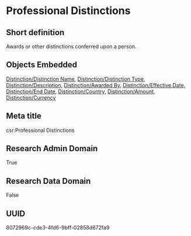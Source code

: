 # Professional Distinctions
## Short definition
Awards or other distinctions conferred upon a person.
## Objects Embedded
[Distinction/Distinction Name](../Object-Fields/Distinction/Distinction%20Name.md), [Distinction/Distinction Type](../Object-Fields/Distinction/Distinction%20Type.md), [Distinction/Description](../Object-Fields/Distinction/Description.md), [Distinction/Awarded By](../Object-Fields/Distinction/Awarded%20By.md), [Distinction/Effective Date](../Object-Fields/Distinction/Effective%20Date.md), [Distinction/End Date](../Object-Fields/Distinction/End%20Date.md), [Distinction/Country](../Object-Fields/Distinction/Country.md), [Distinction/Amount](../Object-Fields/Distinction/Amount.md), [Distinction/Currency](../Object-Fields/Distinction/Currency.md)
## Meta title
csr:Professional Distinctions
## Research Admin Domain
True
## Research Data Domain
False
## UUID
8072969c-cde3-4fd6-9bff-02858d672fa9
